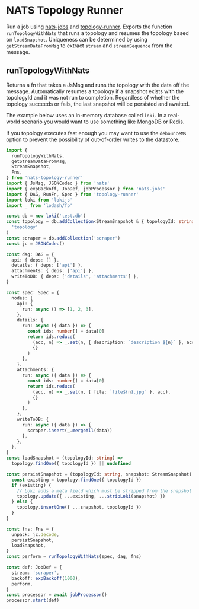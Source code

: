 # NATS Topology Runner

Run a job using [nats-jobs](https://github.com/smartprocure/nats-jobs)
and [topology-runner](https://github.com/smartprocure/topology-runner).
Exports the function `runTopologyWithNats` that runs a topology and
resumes the topology based on `loadSnapshot`. Uniqueness can be determined
by using `getStreamDataFromMsg` to extract `stream` and `streamSequence`
from the message.

## runTopologyWithNats

Returns a fn that takes a JsMsg and runs the topology
with the data off the message. Automatically resumes a topology
if a snapshot exists with the topologyId and it was not run to completion.
Regardless of whether the topology succeeds or fails, the last snapshot will
be persisted and awaited.

The example below uses an in-memory database called `loki`. In a real-world
scenario you would want to use something like MongoDB or Redis.

If you topology executes fast enough you may want to use the `debounceMs`
option to prevent the possibility of out-of-order writes to the datastore.

```typescript
import {
  runTopologyWithNats,
  getStreamDataFromMsg,
  StreamSnapshot,
  Fns,
} from 'nats-topology-runner'
import { JsMsg, JSONCodec } from 'nats'
import { expBackoff, JobDef, jobProcessor } from 'nats-jobs'
import { DAG, RunFn, Spec } from 'topology-runner'
import loki from 'lokijs'
import _ from 'lodash/fp'

const db = new loki('test.db')
const topology = db.addCollection<StreamSnapshot & { topologyId: string }>(
  'topology'
)
const scraper = db.addCollection('scraper')
const jc = JSONCodec()

const dag: DAG = {
  api: { deps: [] },
  details: { deps: ['api'] },
  attachments: { deps: ['api'] },
  writeToDB: { deps: ['details', 'attachments'] },
}

const spec: Spec = {
  nodes: {
    api: {
      run: async () => [1, 2, 3],
    },
    details: {
      run: async ({ data }) => {
        const ids: number[] = data[0]
        return ids.reduce(
          (acc, n) => _.set(n, { description: `description ${n}` }, acc),
          {}
        )
      },
    },
    attachments: {
      run: async ({ data }) => {
        const ids: number[] = data[0]
        return ids.reduce(
          (acc, n) => _.set(n, { file: `file${n}.jpg` }, acc),
          {}
        )
      },
    },
    writeToDB: {
      run: async ({ data }) => {
        scraper.insert(_.mergeAll(data))
      },
    },
  },
}
const loadSnapshot = (topologyId: string) =>
  topology.findOne({ topologyId }) || undefined

const persistSnapshot = (topologyId: string, snapshot: StreamSnapshot) => {
  const existing = topology.findOne({ topologyId })
  if (existing) {
    // Loki adds a meta field which must be stripped from the snapshot
    topology.update({ ...existing, ...stripLoki(snapshot) })
  } else {
    topology.insertOne({ ...snapshot, topologyId })
  }
}

const fns: Fns = {
  unpack: jc.decode,
  persistSnapshot,
  loadSnapshot,
}
const perform = runTopologyWithNats(spec, dag, fns)

const def: JobDef = {
  stream: 'scraper',
  backoff: expBackoff(1000),
  perform,
}
const processor = await jobProcessor()
processor.start(def)
```
